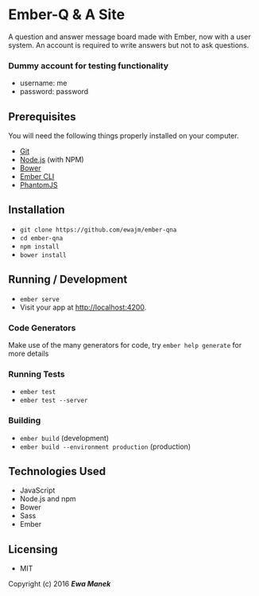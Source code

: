 # Ember-Q & A Site

A question and answer message board made with Ember, now with a user system. An account is required to write answers but not to ask questions.

### Dummy account for testing functionality

* username: me
* password: password

## Prerequisites

You will need the following things properly installed on your computer.

* [Git](http://git-scm.com/)
* [Node.js](http://nodejs.org/) (with NPM)
* [Bower](http://bower.io/)
* [Ember CLI](http://ember-cli.com/)
* [PhantomJS](http://phantomjs.org/)

## Installation

* `git clone https://github.com/ewajm/ember-qna`
* `cd ember-qna`
* `npm install`
* `bower install`

## Running / Development

* `ember serve`
* Visit your app at [http://localhost:4200](http://localhost:4200).

### Code Generators

Make use of the many generators for code, try `ember help generate` for more details

### Running Tests

* `ember test`
* `ember test --server`

### Building

* `ember build` (development)
* `ember build --environment production` (production)

## Technologies Used

* JavaScript
* Node.js and npm
* Bower
* Sass
* Ember

## Licensing

* MIT

Copyright (c) 2016 **_Ewa Manek_**
